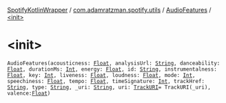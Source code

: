 [SpotifyKotlinWrapper](../../index.md) / [com.adamratzman.spotify.utils](../index.md) / [AudioFeatures](index.md) / [&lt;init&gt;](./-init-.md)

# &lt;init&gt;

`AudioFeatures(acousticness: `[`Float`](https://kotlinlang.org/api/latest/jvm/stdlib/kotlin/-float/index.html)`, analysisUrl: `[`String`](https://kotlinlang.org/api/latest/jvm/stdlib/kotlin/-string/index.html)`, danceability: `[`Float`](https://kotlinlang.org/api/latest/jvm/stdlib/kotlin/-float/index.html)`, durationMs: `[`Int`](https://kotlinlang.org/api/latest/jvm/stdlib/kotlin/-int/index.html)`, energy: `[`Float`](https://kotlinlang.org/api/latest/jvm/stdlib/kotlin/-float/index.html)`, id: `[`String`](https://kotlinlang.org/api/latest/jvm/stdlib/kotlin/-string/index.html)`, instrumentalness: `[`Float`](https://kotlinlang.org/api/latest/jvm/stdlib/kotlin/-float/index.html)`, key: `[`Int`](https://kotlinlang.org/api/latest/jvm/stdlib/kotlin/-int/index.html)`, liveness: `[`Float`](https://kotlinlang.org/api/latest/jvm/stdlib/kotlin/-float/index.html)`, loudness: `[`Float`](https://kotlinlang.org/api/latest/jvm/stdlib/kotlin/-float/index.html)`, mode: `[`Int`](https://kotlinlang.org/api/latest/jvm/stdlib/kotlin/-int/index.html)`, speechiness: `[`Float`](https://kotlinlang.org/api/latest/jvm/stdlib/kotlin/-float/index.html)`, tempo: `[`Float`](https://kotlinlang.org/api/latest/jvm/stdlib/kotlin/-float/index.html)`, timeSignature: `[`Int`](https://kotlinlang.org/api/latest/jvm/stdlib/kotlin/-int/index.html)`, trackHref: `[`String`](https://kotlinlang.org/api/latest/jvm/stdlib/kotlin/-string/index.html)`, type: `[`String`](https://kotlinlang.org/api/latest/jvm/stdlib/kotlin/-string/index.html)`, _uri: `[`String`](https://kotlinlang.org/api/latest/jvm/stdlib/kotlin/-string/index.html)`, uri: `[`TrackURI`](../-track-u-r-i/index.md)` = TrackURI(_uri), valence: `[`Float`](https://kotlinlang.org/api/latest/jvm/stdlib/kotlin/-float/index.html)`)`